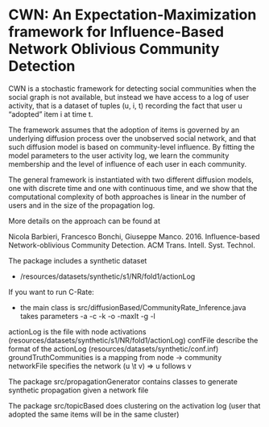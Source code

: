 # CWN: An Expectation-Maximization framework for Influence-Based Network Oblivious Community Detection

CWN is a stochastic framework for detecting social communities when the social graph is not available, but instead we have access to a log of user activity, that is a dataset of tuples (u, i, t) recording the fact that user u “adopted” item i at time t.

The framework assumes that the adoption of items is governed by an underlying diffusion process over the unobserved social network, and that such diffusion model is based on community-level influence. By fitting the model parameters to the user activity log, we learn the community membership and the level of influence of each user in each community. 

The general framework is instantiated with two different diffusion models, one with discrete time and one with continuous time, and we show that the computational complexity of both approaches is linear in the number of users and in the size of the propagation log.

More details on the approach can be found at 

Nicola Barbieri, Francesco Bonchi, Giuseppe Manco. 2016. Influence-based Network-oblivious Community Detection. ACM Trans. Intell. Syst. Technol. 

The package includes a synthetic dataset 
- /resources/datasets/synthetic/s1/NR/fold1/actionLog

If you want to run C-Rate:
- the main class is src/diffusionBased/CommunityRate_Inference.java
takes parameters
 -a <actionlog> -c <confFile> -k <nCommunities> -o <output> -maxIt <maxIt> -g <groundTruthCommunities>  -l <networkFile> 

actionLog is the file with node activations  (resources/datasets/synthetic/s1/NR/fold1/actionLog)
confFile describe the format of the actionLog (resources/datasets/synthetic/conf.inf)
groundTruthCommunities is a mapping from node -> community
networkFile specifies the network (u \t v) => u follows v

The package src/propagationGenerator contains classes to generate synthetic propagation given a network file

The package src/topicBased does clustering on the activation log (user that adopted the same items will be in the same cluster)
